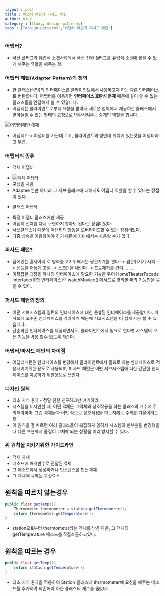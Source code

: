 ```yaml
---
layout : post
title : 어댑터 패턴과 퍼사드 패턴
author: niee
category : [Study, design-patterns]
tags : ["design-patterns","어댑터 패턴과 퍼사드 패턴"]
---
```


### 어댑터?
- 국산 플러그와 유럽식 소켓사이에서 국산 전원 플러그를 유럽식 소켓에 꽂을 수 있게 해주는 역할을 해주는 것.


### 어댑터 패턴(Adapter Pattern)의 정의
* 한 클래스(어떤)의 인터페이스를 클라이언트에서 사용하고자 하는 다른 인터페이스로 변환합니다. 어탭터를 이용하면 **인터페이스 호환성 문제** 때문에 같이 쓸 수 없는 클래스들을 연결해서 쓸 수 있습니다.
* 어댑터는 클라이언트로부터 요청을 받아서 새로운 업체에서 제공하는 클래스에서 받아들일 수 있는 형태의 요청으로 변환시켜주는 중개인 역할을 합니다.

![어댑터패턴 예제](https://drive.google.com/open?id=0B5s13shPbjz7WlNvdTd3WnNUcm8)

- 어댑티? -> 어댑터를 가운데 두고, 클라이언트와 정반대 위치에 있는것을 어댑티라고 부름.

### 어탭터의 종류
*  객체 어댑터
- ![객체 어댑터](https://drive.google.com/open?id=0B5s13shPbjz7cG5uRXRvYnJ5LVE)
- 구성을 사용.
- Adaptee 뿐만 아니라 그 서브 클래스에 대해서도 어댑터 역할을 할 수 있다는 장점이 있다.


*  클래스 어댑터
- 특정 어댑티 클래스에만 제공
- 어댑티 전체를 다시 구현하지 않아도 된다는 장점이있다.
- 서브클래스기 때문에 어댑티의 행동을 오버라이드할 수 있는 장점이있다.
- 다중 상속을 이용하여야 하기 때문에 자바에서는 사용할 수가 없다.

### 퍼사드 패턴?
- 집에있는 홈시어터 로 영화를 보기위해서는 팝콘기계를 켠다 -> 팝콘튀기기 시작 -> 전등을 어둡게 조절 -> 스크린을 내린다 ->
  프로제거를 켠다 ........
- 이복잡한 과정을 하나의 인터페이스에 필요한 기능만 묶어 HomeTheaterFacade Interface(통합 인터페이스)의 watchMovice() 메서드로 영화볼      때의 기능만을 묶을 수 있다.


### 퍼사드 패턴의 정의
- 어떤 서브시스템의 일련의 인터페이스에 대한 통합된 인터페이스를 제공합니다. 퍼사드에 고수준 인터페이스를 정의하기 때문에 서브시스템을 더 쉽게 사용
  할 수 있습니다.
- 단순화된 인터페이스를 제공하면서도, 클라이언트에서 필요로 한다면 시스템의 모든 기능을 사용 할수 있도록 해준다.

### 어댑터/파사드 패턴의 차이점
- 어댑터패턴은 인터페이스를 변경해서 클라이언트에서 필요로 하는 인터페이스로 적응시키기위한 용도로 사용되며, 퍼사드 패턴은 어떤
  서브시스템에 대한 간단한 인터페이스를 제공하기 위한용도로 쓰인다.


### 디자인 원칙
- 최소 지식 원칙 - 정말 친한 친구하고만 얘기하라.
- 시스템을 디자인할 때, 어떤 객체든 그객체와 상호작용을 하는 클래스의 개수에 주의해야하며, 그런 객체들과 어떤 식으로 상호작용을 하는지에도
  주의를 기울이라는 뜻
- 이 원칙을 잘 따르면 여러 클래스들이 복잡하게 얽혀서 시스템의 한부분을 변경했을 때 다른 부분까지 줄질이 고쳐야 되는 상활을 미리 방지할 수 있다.

### 위 원칙을 지키기위한 가이드라인

- 객체 자체
- 메소드에 매개변수로 전달된 객체
- 그 메소드에서 생성하거나 인스턴스를 만든객체
- 그 객체에 속하는 구성요소

##  원칙을 따르지 않는경우

```java
public float getTemp(){
    Thermometer thermometer = station.getThermometer();
    return thermometer.getTemperature();
}
```

-  station으로부터 thermometer라는 객체를 받은 다음, 그 객체의 getTemperature 메소드를 직접호출하고있다.
## 원칙을 따르는 경우

```java
public float getTemp(){
    return station.getTemperature();
}
```

- 최소 지식 원칙을 적용하여 Station 클래스에 thermometer에 요청을 해주는 메소드를 추가하여 의존해야 하는 클래스의 개수를 줄였다.

